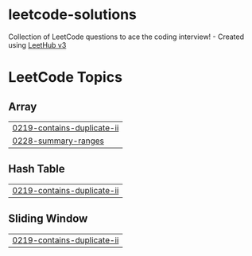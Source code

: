 # leetcode-solutions
Collection of LeetCode questions to ace the coding interview! - Created using [LeetHub v3](https://github.com/raphaelheinz/LeetHub-3.0)

<!---LeetCode Topics Start-->
# LeetCode Topics
## Array
|  |
| ------- |
| [0219-contains-duplicate-ii](https://github.com/Obskyur/leetcode-solutions/tree/master/0219-contains-duplicate-ii) |
| [0228-summary-ranges](https://github.com/Obskyur/leetcode-solutions/tree/master/0228-summary-ranges) |
## Hash Table
|  |
| ------- |
| [0219-contains-duplicate-ii](https://github.com/Obskyur/leetcode-solutions/tree/master/0219-contains-duplicate-ii) |
## Sliding Window
|  |
| ------- |
| [0219-contains-duplicate-ii](https://github.com/Obskyur/leetcode-solutions/tree/master/0219-contains-duplicate-ii) |
<!---LeetCode Topics End-->